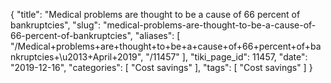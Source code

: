 {
    "title": "Medical problems are thought to be a cause of 66 percent of bankruptcies",
    "slug": "medical-problems-are-thought-to-be-a-cause-of-66-percent-of-bankruptcies",
    "aliases": [
        "/Medical+problems+are+thought+to+be+a+cause+of+66+percent+of+bankruptcies+\u2013+April+2019",
        "/11457"
    ],
    "tiki_page_id": 11457,
    "date": "2019-12-16",
    "categories": [
        "Cost savings"
    ],
    "tags": [
        "Cost savings"
    ]
}